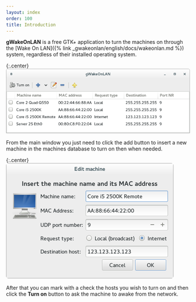 ```yaml
---
layout: index
order: 100
title: Introduction
---
```

**gWakeOnLAN** is a free GTK+ application to turn the machines on through the
[Wake On LAN]({% link _gwakeonlan/english/docs/wakeonlan.md %})
system, regardless of their installed operating system.

{:.center}
![Main window](/resources/gwakeonlan/archive/latest/english/main.png)

From the main window you just need to click the add button to insert a new
machine in the machines database to turn on then when needed.

{:.center}
![Detail window](/resources/gwakeonlan/archive/latest/english/detail.png)

After that you can mark with a check the hosts you wish to turn on and then
click the **Turn on** button to ask the machine to awake from the network.
